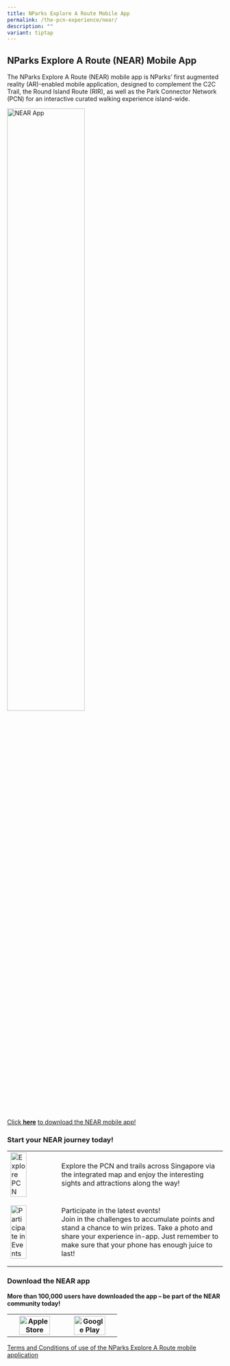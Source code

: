 ```yaml
---
title: NParks Explore A Route Mobile App
permalink: /the-pcn-experience/near/
description: ""
variant: tiptap
---
```

<h2>NParks Explore A Route&nbsp;(NEAR) Mobile App</h2>
<p>The NParks Explore A Route (NEAR) mobile app is NParks’ first augmented
reality (AR)-enabled mobile application, designed to complement the C2C
Trail, the Round Island Route (RIR), as well as the Park Connector Network
(PCN) for an interactive curated walking experience island-wide.</p>
<div class="isomer-image-wrapper">
<img style="width: 60%;" height="auto" width="100%" alt="NEAR App" src="/images/Cover%20Image.png">
</div>
<p><a href="https://near.nparks.gov.sg/" rel="noopener noreferrer nofollow" target="_blank">Click </a><strong><a href="https://near.nparks.gov.sg/" rel="noopener noreferrer nofollow" target="_blank">here</a></strong>
<a href="https://near.nparks.gov.sg/" rel="noopener noreferrer nofollow" target="_blank">to download the NEAR mobile app!</a>
</p>
<h3><strong>Start your NEAR journey today!</strong></h3>
<table style="minWidth: 50px">
<colgroup>
<col>
<col>
</colgroup>
<tbody>
<tr>
<td rowspan="1" colspan="1">
<div class="isomer-image-wrapper">
<img style="width: 60%;" height="auto" width="100%" alt="Explore PCN" src="/images/Explore.png">
</div>
</td>
<td rowspan="1" colspan="1">
<p>Explore the PCN and trails across Singapore via the integrated map and
enjoy the interesting sights and attractions along the way!</p>
</td>
</tr>
<tr>
<td rowspan="1" colspan="1">
<div class="isomer-image-wrapper">
<img style="width: 60%;" height="auto" width="100%" alt="Participate in Events" src="/images/Participate%20in%20Events.png">
</div>
</td>
<td rowspan="1" colspan="1">
<p>Participate in the latest events!
<br>Join in the challenges to accumulate points and stand a chance to win
prizes. Take a photo and share your experience in-app. Just remember to
make sure that your phone has enough juice to last!</p>
</td>
</tr>
</tbody>
</table>
<h3><strong>Download the NEAR app</strong></h3>
<p><strong>More than 100,000 users have downloaded the app – be part of the NEAR community today!</strong>
</p>
<table style="minWidth: 50px">
<colgroup>
<col>
<col>
</colgroup>
<tbody>
<tr>
<th rowspan="1" colspan="1"><a class="isomer-image-wrapper" href="https://apps.apple.com/sg/app/nparks-explore-a-route-near/id6444256702"><img style="width: 80%;" height="auto" width="100%" alt="Apple Store" src="/images/App_Store_(iOS).png"></a>
</th>
<th rowspan="1" colspan="1"><a class="isomer-image-wrapper" href="https://play.google.com/store/apps/details?id=com.nparks.near"><img style="width: 80%;" height="auto" width="100%" alt="Google Play" src="/images/Google_Play-Badge.png"></a>
</th>
</tr>
</tbody>
</table>
<p><a href="/files/C2C_T_Cs_2025.pdf" rel="noopener noreferrer nofollow" target="_blank">Terms and Conditions of use of the NParks Explore A Route mobile application</a>
</p>